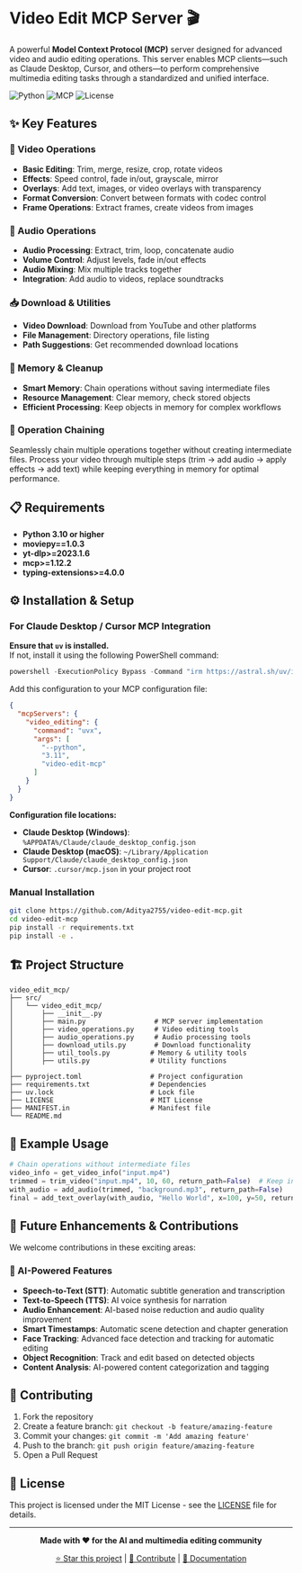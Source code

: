 # Video Edit MCP Server 🎬

A powerful **Model Context Protocol (MCP)** server designed for advanced video and audio editing operations. This server enables MCP clients—such as Claude Desktop, Cursor, and others—to perform comprehensive multimedia editing tasks through a standardized and unified interface.

![Python](https://img.shields.io/badge/python-3.10+-blue.svg)
![MCP](https://img.shields.io/badge/MCP-Compatible-purple.svg)
![License](https://img.shields.io/badge/license-MIT-blue.svg)

## ✨ Key Features

### 🎥 Video Operations
- **Basic Editing**: Trim, merge, resize, crop, rotate videos
- **Effects**: Speed control, fade in/out, grayscale, mirror
- **Overlays**: Add text, images, or video overlays with transparency
- **Format Conversion**: Convert between formats with codec control
- **Frame Operations**: Extract frames, create videos from images

### 🎵 Audio Operations  
- **Audio Processing**: Extract, trim, loop, concatenate audio
- **Volume Control**: Adjust levels, fade in/out effects
- **Audio Mixing**: Mix multiple tracks together
- **Integration**: Add audio to videos, replace soundtracks

### 📥 Download & Utilities
- **Video Download**: Download from YouTube and other platforms
- **File Management**: Directory operations, file listing
- **Path Suggestions**: Get recommended download locations

### 🧹 Memory & Cleanup
- **Smart Memory**: Chain operations without saving intermediate files
- **Resource Management**: Clear memory, check stored objects
- **Efficient Processing**: Keep objects in memory for complex workflows

### 🔗 Operation Chaining
Seamlessly chain multiple operations together without creating intermediate files. Process your video through multiple steps (trim → add audio → apply effects → add text) while keeping everything in memory for optimal performance.

## 📋 Requirements

- **Python 3.10 or higher**
- **moviepy==1.0.3**
- **yt-dlp>=2023.1.6**
- **mcp>=1.12.2**
- **typing-extensions>=4.0.0**

## ⚙️ Installation & Setup

### For Claude Desktop / Cursor MCP Integration

**Ensure that `uv` is installed.**  
If not, install it using the following PowerShell command:

```powershell
powershell -ExecutionPolicy Bypass -Command "irm https://astral.sh/uv/install.ps1 | iex"
```

Add this configuration to your MCP configuration file:

```json
{
  "mcpServers": {
    "video_editing": {
      "command": "uvx",
      "args": [
        "--python",
        "3.11",
        "video-edit-mcp"
      ]
    }
  }
}
```

**Configuration file locations:**
- **Claude Desktop (Windows)**: `%APPDATA%/Claude/claude_desktop_config.json`
- **Claude Desktop (macOS)**: `~/Library/Application Support/Claude/claude_desktop_config.json`
- **Cursor**: `.cursor/mcp.json` in your project root

### Manual Installation

```bash
git clone https://github.com/Aditya2755/video-edit-mcp.git
cd video-edit-mcp
pip install -r requirements.txt
pip install -e .
```

## 🏗️ Project Structure

```
video_edit_mcp/
├── src/
│   └── video_edit_mcp/
│       ├── __init__.py
│       ├── main.py                 # MCP server implementation  
│       ├── video_operations.py     # Video editing tools
│       ├── audio_operations.py     # Audio processing tools
│       ├── download_utils.py       # Download functionality
│       ├── util_tools.py          # Memory & utility tools
│       ├── utils.py               # Utility functions
│     
├── pyproject.toml                 # Project configuration
├── requirements.txt               # Dependencies
├── uv.lock                        # Lock file
├── LICENSE                        # MIT License
├── MANIFEST.in                    # Manifest file
└── README.md
```

## 🎯 Example Usage

```python
# Chain operations without intermediate files
video_info = get_video_info("input.mp4")
trimmed = trim_video("input.mp4", 10, 60, return_path=False)  # Keep in memory
with_audio = add_audio(trimmed, "background.mp3", return_path=False)  
final = add_text_overlay(with_audio, "Hello World", x=100, y=50, return_path=True)
```

## 🚀 Future Enhancements & Contributions

We welcome contributions in these exciting areas:

### 🤖 AI-Powered Features
- **Speech-to-Text (STT)**: Automatic subtitle generation and transcription
- **Text-to-Speech (TTS)**: AI voice synthesis for narration
- **Audio Enhancement**: AI-based noise reduction and audio quality improvement
- **Smart Timestamps**: Automatic scene detection and chapter generation
- **Face Tracking**: Advanced face detection and tracking for automatic editing
- **Object Recognition**: Track and edit based on detected objects
- **Content Analysis**: AI-powered content categorization and tagging

## 🤝 Contributing

1. Fork the repository
2. Create a feature branch: `git checkout -b feature/amazing-feature`
3. Commit your changes: `git commit -m 'Add amazing feature'`
4. Push to the branch: `git push origin feature/amazing-feature`
5. Open a Pull Request

## 📄 License

This project is licensed under the MIT License - see the [LICENSE](LICENSE) file for details.

---

<div align="center">

**Made with ❤️ for the AI and multimedia editing community**

[⭐ Star this project](https://github.com/Aditya2755/video-edit-mcp) | [🤝 Contribute](https://github.com/Aditya2755/video-edit-mcp/contribute) | [📖 Documentation](https://github.com/Aditya2755/video-edit-mcp#readme)

</div>
